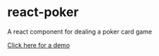 # react-poker
A react component for dealing a poker card game


[Click here for a demo](http://therewillbecode.github.io/react-poker)